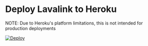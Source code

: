 # Deploy Lavalink to Heroku
NOTE: Due to Heroku's platform limitations, this is not intended for production deployments

[![Deploy](https://www.herokucdn.com/deploy/button.svg)](https://heroku.com/deploy)